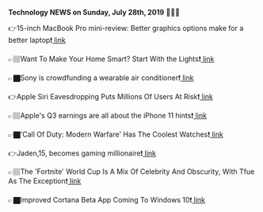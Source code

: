 <b>Technology NEWS on Sunday, July 28th, 2019</b> 📡📡📡 

👉15-inch MacBook Pro mini-review: Better graphics options make for a better laptop❗️<a href='https://www.google.com/url?rct=j&sa=t&url=https://arstechnica.com/gadgets/2019/07/15-inch-macbook-pro-mini-review-how-much-does-apples-fastest-laptop-offer/&ct=ga&cd=CAIyGmVjZmViYzNiZjFkNzQyNDM6Y29tOmVuOlVT&usg=AFQjCNHNmKisc5zfj-HAin2gc-yVdcoM-A'> link</a>

👉🏽Want To Make Your Home Smart? Start With the Lights❗️<a href='https://www.google.com/url?rct=j&sa=t&url=https://www.wsj.com/articles/want-to-make-your-home-smart-start-with-the-lights-11564318801&ct=ga&cd=CAIyGmVjZmViYzNiZjFkNzQyNDM6Y29tOmVuOlVT&usg=AFQjCNFC4QKKULhbtD7bxlJgl6qR420N3Q'> link</a>

👉🏿Sony is crowdfunding a wearable air conditioner❗️<a href='https://www.google.com/url?rct=j&sa=t&url=https://www.engadget.com/2019/07/28/sony-reon-pocket-wearable-air-conditioner/&ct=ga&cd=CAIyGmVjZmViYzNiZjFkNzQyNDM6Y29tOmVuOlVT&usg=AFQjCNHntJoQO5uIR55yOJDvzYQ8rnlJjw'> link</a>

👉Apple Siri Eavesdropping Puts Millions Of Users At Risk❗️<a href='https://www.google.com/url?rct=j&sa=t&url=https://www.forbes.com/sites/kateoflahertyuk/2019/07/28/apple-siri-eavesdropping-puts-millions-of-users-at-risk/&ct=ga&cd=CAIyGmVjZmViYzNiZjFkNzQyNDM6Y29tOmVuOlVT&usg=AFQjCNGUzhJ3ppBHJi8YhplTdvmZSRZ85Q'> link</a>

👉🏽Apple's Q3 earnings are all about the iPhone 11 hints❗️<a href='https://www.google.com/url?rct=j&sa=t&url=https://www.cnet.com/news/apples-q3-earnings-are-all-about-the-iphone-11-hints/&ct=ga&cd=CAIyGmVjZmViYzNiZjFkNzQyNDM6Y29tOmVuOlVT&usg=AFQjCNGIz0P_WURjhWSMPIXRrGmWQnzF3Q'> link</a>

👉🏿'Call Of Duty: Modern Warfare' Has The Coolest Watches❗️<a href='https://www.google.com/url?rct=j&sa=t&url=https://www.forbes.com/sites/erikkain/2019/07/28/call-of-duty-modern-warfare-has-the-coolest-watches/&ct=ga&cd=CAIyGmVjZmViYzNiZjFkNzQyNDM6Y29tOmVuOlVT&usg=AFQjCNELpAFgY_bA2LEXLYdxckPGq2sR9w'> link</a>

👉Jaden,15, becomes gaming millionaire❗️<a href='https://www.google.com/url?rct=j&sa=t&url=https://www.bbc.com/news/av/technology-49143449/jaden15-becomes-gaming-millionaire&ct=ga&cd=CAIyGmVjZmViYzNiZjFkNzQyNDM6Y29tOmVuOlVT&usg=AFQjCNEff9j088OgHDXISP8NeiAi0KFTdw'> link</a>

👉🏽The 'Fortnite' World Cup Is A Mix Of Celebrity And Obscurity, With Tfue As The Exception❗️<a href='https://www.google.com/url?rct=j&sa=t&url=https://www.forbes.com/sites/paultassi/2019/07/28/the-fortnite-world-cup-is-a-mix-of-celebrity-and-obscurity-with-tfue-as-the-exception/&ct=ga&cd=CAIyGmVjZmViYzNiZjFkNzQyNDM6Y29tOmVuOlVT&usg=AFQjCNGn6gnTLB3XewRYmC9s7H4iwIL42g'> link</a>

👉🏿Improved Cortana Beta App Coming To Windows 10❗️<a href='https://www.google.com/url?rct=j&sa=t&url=https://www.ibtimes.com/improved-cortana-beta-app-coming-windows-10-2809186&ct=ga&cd=CAIyGmVjZmViYzNiZjFkNzQyNDM6Y29tOmVuOlVT&usg=AFQjCNG4ZzuSoHYh3t8r1dqzv8kkr9qreA'> link</a>

